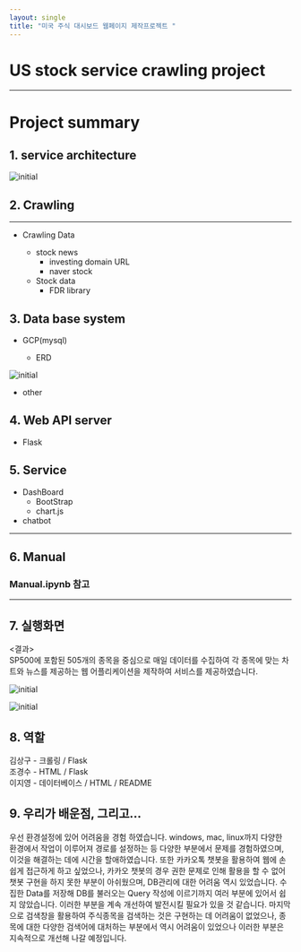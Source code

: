 ```yaml
---
layout: single
title: "미국 주식 대시보드 웹페이지 제작프로젝트 "
---
```



# US stock service crawling project
---------------------------

# Project summary
## 1. service architecture
![initial](https://user-images.githubusercontent.com/80030759/124936355-6a8c2e80-e041-11eb-94fd-8f612cdda68c.png)

## 2. Crawling
------------------------
 * Crawling Data
   
    - stock news
      - investing domain URL
      - naver stock
    - Stock data
      - FDR library
   
## 3. Data base system
  - GCP(mysql)
    
    - ERD
 
![initial](https://user-images.githubusercontent.com/80030759/126607523-5f38be1e-c143-4d3b-8d5d-2c7cf4c23143.png)


  - other

## 4. Web API server
  - Flask

## 5. Service
  - DashBoard
    - BootStrap
    - chart.js
  - chatbot

------------
## 6. Manual
### Manual.ipynb 참고
 
------------
## 7. 실행화면
 <결과><br/>
 SP500에 포함된 505개의 종목을 중심으로 매일 데이터를 수집하여 각 종목에 맞는 차트와 뉴스를 제공하는 웹 어플리케이션을 제작하여 서비스를 제공하였습니다.
 
![initial](https://user-images.githubusercontent.com/80030759/128801139-0cc9aaf5-5b5f-4683-a162-3b65c4771382.png)

![initial](https://user-images.githubusercontent.com/80030759/128801215-afda9ee0-0dde-4fe6-9031-d4e952cb6b44.png)


## 8. 역할
김상구 - 크롤링 / Flask <br/>
조경수 - HTML / Flask <br/>
이지영 - 데이터베이스 / HTML / README <br/>

## 9. 우리가 배운점, 그리고...
우선 환경설정에 있어 어려움을 경험 하였습니다. windows, mac, linux까지 다양한 환경에서 작업이 이루어져 경로를 설정하는 등 다양한 부분에서 문제를 경험하였으며, 이것을 해결하는 데에 시간을 할애하였습니다.
또한 카카오톡 챗봇을 활용하여 웹에 손쉽게 접근하게 하고 싶었으나, 카카오 챗봇의 경우 권한 문제로 인해 활용을 할 수 없어 챗봇 구현을 하지 못한 부분이 아쉬웠으며,
DB관리에 대한 어려움 역시 있었습니다. 수집한 Data를 저장해 DB를 불러오는 Query 작성에 이르기까지 여러 부분에 있어서 쉽지 않았습니다. 이러한 부분을 계속 개선하여 발전시킬 필요가 있을 것 같습니다.
마지막으로 검색창을 활용하여 주식종목을 검색하는 것은 구현하는 데 어려움이 없었으나, 종목에 대한 다양한 검색어에 대처하는 부분에서 역시 어려움이 있었으나 이러한 부분은 지속적으로 개선해 나갈 예정입니다.
